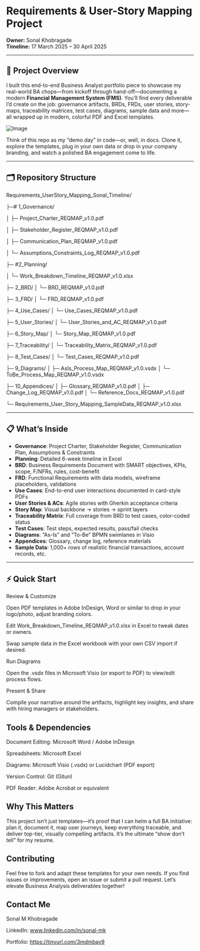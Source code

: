 # Requirements & User-Story Mapping Project  
**Owner:** Sonal Khobragade  
**Timeline:** 17 March 2025 – 30 April 2025  

---

## 🚀 Project Overview  
I built this end-to-end Business Analyst portfolio piece to showcase my real-world BA chops—from kickoff through hand-off—documenting a modern **Financial Management System (FMS)**. You’ll find every deliverable I’d create on the job: governance artifacts, BRDs, FRDs, user stories, story-maps, traceability matrices, test cases, diagrams, sample data and more—all wrapped up in modern, colorful PDF and Excel templates.  

![Image](https://github.com/user-attachments/assets/f7a29c9a-cc44-4500-a34f-724df22913a7)

Think of this repo as my “demo day” in code—or, well, in docs. Clone it, explore the templates, plug in your own data or drop in your company branding, and watch a polished BA engagement come to life.  

---

## 🗂️ Repository Structure  

Requirements_UserStory_Mapping_Sonal_Timeline/


├─# 1_Governance/

│ ├─ Project_Charter_REQMAP_v1.0.pdf

│ ├─ Stakeholder_Register_REQMAP_v1.0.pdf

│ ├─ Communication_Plan_REQMAP_v1.0.pdf

│ └─ Assumptions_Constraints_Log_REQMAP_v1.0.pdf

├─ #2_Planning/

│ └─ Work_Breakdown_Timeline_REQMAP_v1.0.xlsx

├─ 2_BRD/
│ └─ BRD_REQMAP_v1.0.pdf

├─ 3_FRD/
│ └─ FRD_REQMAP_v1.0.pdf

├─ 4_Use_Cases/
│ └─ Use_Cases_REQMAP_v1.0.pdf

├─ 5_User_Stories/
│ └─ User_Stories_and_AC_REQMAP_v1.0.pdf

├─ 6_Story_Map/
│ └─ Story_Map_REQMAP_v1.0.pdf

├─ 7_Traceability/
│ └─ Traceability_Matrix_REQMAP_v1.0.pdf

├─ 8_Test_Cases/
│ └─ Test_Cases_REQMAP_v1.0.pdf

├─ 9_Diagrams/
│ ├─ AsIs_Process_Map_REQMAP_v1.0.vsdx
│ └─ ToBe_Process_Map_REQMAP_v1.0.vsdx

├─ 10_Appendices/
│ ├─ Glossary_REQMAP_v1.0.pdf
│ ├─ Change_Log_REQMAP_v1.0.pdf
│ └─ Reference_Docs_REQMAP_v1.0.pdf

└─ Requirements_User_Story_Mapping_SampleData_REQMAP_v1.0.xlsx



---

## 📋 What’s Inside  

- **Governance**: Project Charter, Stakeholder Register, Communication Plan, Assumptions & Constraints  
- **Planning**: Detailed 6-week timeline in Excel  
- **BRD**: Business Requirements Document with SMART objectives, KPIs, scope, F/NFRs, rules, cost-benefit  
- **FRD**: Functional Requirements with data models, wireframe placeholders, validations  
- **Use Cases**: End-to-end user interactions documented in card-style PDFs  
- **User Stories & ACs**: Agile stories with Gherkin acceptance criteria  
- **Story Map**: Visual backbone → stories → sprint layers  
- **Traceability Matrix**: Full coverage from BRD to test cases, color-coded status  
- **Test Cases**: Test steps, expected results, pass/fail checks  
- **Diagrams**: “As-Is” and “To-Be” BPMN swimlanes in Visio  
- **Appendices**: Glossary, change log, reference materials  
- **Sample Data**: 1,000+ rows of realistic financial transactions, account records, etc.

---

## ⚡ Quick Start  

   
Review & Customize

Open PDF templates in Adobe InDesign, Word or similar to drop in your logo/photo, adjust branding colors.

Edit Work_Breakdown_Timeline_REQMAP_v1.0.xlsx in Excel to tweak dates or owners.

Swap sample data in the Excel workbook with your own CSV import if desired.

Run Diagrams

Open the .vsdx files in Microsoft Visio (or export to PDF) to view/edit process flows.

Present & Share

Compile your narrative around the artifacts, highlight key insights, and share with hiring managers or stakeholders.

## Tools & Dependencies
Document Editing: Microsoft Word / Adobe InDesign

Spreadsheets: Microsoft Excel

Diagrams: Microsoft Visio (.vsdx) or Lucidchart (PDF export)

Version Control: Git (Gitun)

PDF Reader: Adobe Acrobat or equivalent

## Why This Matters
This project isn’t just templates—it’s proof that I can helm a full BA initiative: plan it, document it, map user journeys, keep everything traceable, and deliver top-tier, visually compelling artifacts. It’s the ultimate “show don’t tell” for my resume.

## Contributing
Feel free to fork and adapt these templates for your own needs. If you find issues or improvements, open an issue or submit a pull request. Let’s elevate Business Analysis deliverables together!

## Contact Me
Sonal M Khobragade

LinkedIn: www.linkedin.com/in/sonal-mk

Portfolio: https://tinyurl.com/3mdmbay9


